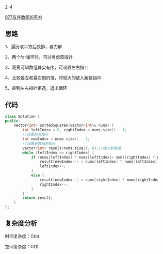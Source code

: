 2-4

[977有序数组的平方](https://leetcode.cn/problems/squares-of-a-sorted-array/)

## 思路
1、遍历取平方后快排，暴力解

2、两个for循环时，可以考虑双指针

3、观察可知数组其实有序，可设置左右指针

4、比较最左和最右侧的值，将较大的放入新数组中

5、直到左右指针相遇，退出循环

## 代码
```cpp
class Solution {
public:
    vector<int> sortedSquares(vector<int>& nums) {
        int leftIndex = 0, rightIndex = nums.size() - 1;
        //设置左右指针
        int newIndex = nums.size() - 1;
        //设置新数组的指针
        vector<int> result(nums.size(), 0);//建立新数组
        while (leftIndex <= rightIndex) {
            if (nums[leftIndex] * nums[leftIndex]> nums[rightIndex] * nums[rightIndex]) {
                result[newIndex--] = nums[leftIndex] * nums[leftIndex];
                leftIndex++;
            }
            else {
                result[newIndex--] = nums[rightIndex] * nums[rightIndex];
                rightIndex--;
            }
        }
        return result;
    }
};
```
## 复杂度分析
时间复杂度：O(n)

空间复杂度：O(1)
